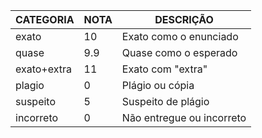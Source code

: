 CATEGORIA   | NOTA | DESCRIÇÃO
------------|------|----------
exato       | 10   | Exato como o enunciado
quase       | 9.9  | Quase como o esperado
exato+extra | 11   | Exato com "extra"
plagio      | 0    | Plágio ou cópia
suspeito    | 5    | Suspeito de plágio
incorreto   | 0    | Não entregue ou incorreto
